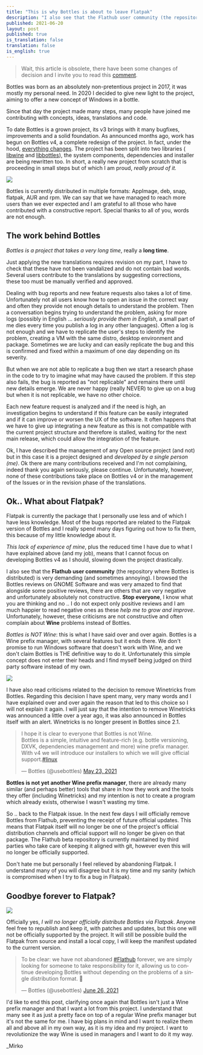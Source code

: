 ```yaml
---
title: "This is why Bottles is about to leave Flatpak"
description: "I also see that the Flathub user community (the repository where Bottles is distributed) is very demanding."
published: 2021-06-20
layout: post
published: true
is_translation: false
translation: false
is_english: true
---
```


> Wait, this article is obsolete, there have been some changes of decision and
> I invite you to read this
> [comment](https://github.com/flathub/com.usebottles.bottles/issues/90#issuecomment-872482952).

Bottles was born as an absolutely non-pretentious project in 2017, it was mostly
my personal need.
In 2020 I decided to give new light to the project, aiming to offer a new concept
of Windows in a bottle.

Since that day the project made many steps, many people have joined me 
contributing with concepts, ideas, translations and code.

To date Bottles is a grown project, its v3 brings with it many bugfixes, 
improvements and a solid foundation. As announced months ago, work has begun on 
Bottles v4, a complete redesign of the project. In fact, under the hood, 
[everything changes](https://github.com/bottlesdevs/Bottles/issues/133). 
The project has been split into two libraries (
[libwine](https://github.com/bottlesdevs/libwine) and 
[libbottles](https://github.com/bottlesdevs/libbottles)), the system components, 
dependencies and installer are being rewritten too. In short, a really new 
project from scratch that is proceeding in small steps but of which I am proud, 
*really proud of it.*

![](https://camo.githubusercontent.com/67c8dc53cbd154e38b2af4f22176da7246e70e720474b9bb5776550110d9694a/68747470733a2f2f7062732e7477696d672e636f6d2f6d656469612f4579635231635758414145747856523f666f726d61743d6a7067)

Bottles is currently distributed in multiple formats: AppImage, deb, snap,
flatpak, AUR and rpm. We can say that we have managed to reach more users than
we ever expected and I am grateful to all those who have contributed with a
constructive report. Special thanks to all of you, words are not enough.

## The work behind Bottles

*Bottles is a project that takes a very long time*, really a **long time**.

Just applying the new translations requires revision on my part, I have to check
that these have not been vandalized and do not contain bad words. Several users
contribute to the translations by suggesting corrections, these too must be
manually verified and approved.

Dealing with bug reports and new feature requests also takes a lot of time.
Unfortunately not all users know how to open an issue in the correct way and
often they provide not enough details to understand the problem. Then a
conversation begins trying to understand the problem, asking for more logs
(possibly in English ... *seriously provide them in English*, a small part of
me dies every time you publish a log in any other languages). Often a log is not
enough and we have to replicate the user's steps to identify the problem,
creating a VM with the same distro, desktop environment and package.
Sometimes we are lucky and can easily replicate the bug and this is confirmed
and fixed within a maximum of one day depending on its severity.

But when we are not able to replicate a bug then we start a research phase in
the code to try to imagine what may have caused the problem. If this step also
fails, the bug is reported as "not replicable" and remains there until new
details emerge. We are never happy (really NEVER) to give up on a bug but when
it is not replicable, we have no other choice.

Each new feature request is analyzed and if the need is high, an investigation
begins to understand if this feature can be easily integrated and if it can
improve or worsen the UX of the software. It often happens that we have to give
up integrating a new feature as this is not compatible with the current project
structure and therefore is stalled, waiting for the next main release, which
could allow the integration of the feature.

Ok, I have described the management of any Open source project (and not) but in
this case it is a project designed and *developed by a single person (me)*. Ok
there are many contributions received and I'm not complaining, indeed thank you
again seriously, please continue. Unfortunately, however, none of these
contributions take place on Bottles v4 or in the management of the Issues or in
the revision phase of the translations.

## Ok.. What about Flatpak?

Flatpak is currently the package that I personally use less and of which I have
less knowledge. Most of the bugs reported are related to the Flatpak version of
Bottles and I really spend many days figuring out how to fix them, this because
of my little knowledge about it.

*This lack of experience of mine*, plus the reduced time I have due to what I
have explained above (and my job), means that I cannot focus on developing
Bottles v4 as I should, slowing down the project drastically.

I also see that the **Flathub user community** (the repository where Bottles is
distributed) is very demanding (and sometimes annoying). I browsed the Bottles
reviews on GNOME Software and was very amazed to find that alongside some
positive reviews, there are others that are very negative and unfortunately
absolutely not constructive. **Stop everyone**, I know what you are thinking
and no .. I do not expect only positive reviews and I am much happier to read
negative ones as these *help me to grow and improve*. Unfortunately, however,
these criticisms are not constructive and often complain about **Wine** problems
instead of Bottles.

*Bottles is NOT Wine*: this is what I have said over and over again. Bottles
is a Wine prefix manager, with several features but it ends there. We don't
promise to run Windows software that doesn't work with Wine, and we don't claim
Bottles is THE definitive way to do it. Unfortunately this simple concept does
not enter their heads and I find myself being judged on third party software
instead of my own.

![](https://media.giphy.com/media/duJI8BEPPDkvm/giphy.gif)

I have also read criticisms related to the decision to remove Winetricks from
Bottles. Regarding this decision I have spent many, very many words and I have
explained over and over again the reason that led to this choice so I will not
explain it again. I will just say that the intention to remove Winetricks was
announced a little over a year ago, it was also announced in Bottles itself
with an alert. Winetricks is no longer present in Bottles since 2.1.

<blockquote class="twitter-tweet"><p lang="en" dir="ltr">I hope it is clear to everyone that Bottles is not Wine.<br>Bottles is a simple, intuitive and feature-rich (e.g. bottle versioning, DXVK, dependencies management and more) wine prefix manager.<br>With v4 we will introduce our installers to which we will give official support.<a href="https://twitter.com/hashtag/linux?src=hash&amp;ref_src=twsrc%5Etfw">#linux</a></p>&mdash; Bottles (@usebottles) <a href="https://twitter.com/usebottles/status/1396391067247915011?ref_src=twsrc%5Etfw">May 23, 2021</a></blockquote> <script async src="https://platform.twitter.com/widgets.js" charset="utf-8"></script>

**Bottles is not yet another Wine prefix manager**, there are already many
similar (and perhaps better) tools that share in how they work and the tools
they offer (including Winetricks) and my intention is not to create a program
which already exists, otherwise I wasn't wasting my time.

So .. back to the Flatpak issue. In the next few days I will officially remove
Bottles from Flathub, preventing the receipt of future official updates. This
means that Flatpak itself will no longer be one of the project's official
distribution channels and official support will no longer be given on that
package. The Flathub beta repository is currently maintained by third parties
who take care of keeping it aligned with git, however even this will no longer
be officially supported.

Don't hate me but personally I feel relieved by abandoning Flatpak.
I understand many of you will disagree but it is my time and my sanity
(which is compromised when I try to fix a bug in Flatpak).

## Goodbye forever to Flatpak?

![](https://media1.tenor.com/images/b7e17ee010f0cc3955db366f931764f8/tenor.gif?itemid=10683738)

Officially yes, *I will no longer officially distribute Bottles via Flatpak*.
Anyone feel free to republish and keep it, with patches and updates, but this
one will not be officially supported by the project. It will still be possible
build the Flatpak from source and install a local copy, I will keep the manifest
updated to the current version.

<blockquote class="twitter-tweet"><p lang="en" dir="ltr">To be clear: we have not abandoned <a href="https://twitter.com/hashtag/Flathub?src=hash&amp;ref_src=twsrc%5Etfw">#Flathub</a> forever, we are simply looking for someone to take responsibility for it, allowing us to continue developing Bottles without depending on the problems of a single distribution format. 🥺</p>&mdash; Bottles (@usebottles) <a href="https://twitter.com/usebottles/status/1408776375155179522?ref_src=twsrc%5Etfw">June 26, 2021</a></blockquote> <script async src="https://platform.twitter.com/widgets.js" charset="utf-8"></script>

I'd like to end this post, clarifying once again that Bottles isn't just a
Wine prefix manager and that I want a lot from this project. I understand that
many see it as just a pretty face on top of a regular Wine prefix manager but
it's not the same for me. I have big plans in mind and I want to realize them
all and above all in my own way, as it is my idea and my project. I want to
revolutionize the way Wine is used in managers and I want to do it my way.

_Mirko
